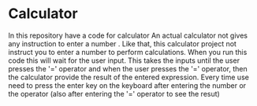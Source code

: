 # Calculator
In this repository have a code for calculator
An actual calculator not gives any instruction to enter a number . Like that, this calculator project not instruct you to enter a number to perform calculations. When you run this code this will wait for the user input. This takes the inputs until the user presses the '=' operator and when the user presses the '=' operator, then the calculator provide the result of the entered expression. Every time use need to press the enter key on the keyboard after entering the number or the operator (also after entering the '=' operator to see the resut)
